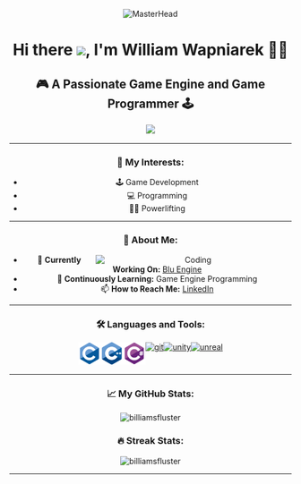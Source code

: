 <div align="center">

![MasterHead](https://media.giphy.com/media/SWoSkN6DxTszqIKEqv/giphy.gif)

# Hi there <img src="https://raw.githubusercontent.com/MartinHeinz/MartinHeinz/master/wave.gif" width="30px">, I'm William Wapniarek 👨‍💻
## 🎮 A Passionate Game Engine and Game Programmer 🕹️
![](https://komarev.com/ghpvc/?username=billiamsfluster&label=Profile%20views&color=0e75b6&style=flat)

---

<h3>📌 My Interests:</h3>

- 🕹️ Game Development
- 💻 Programming
- 🏋️‍♂️ Powerlifting
  

---

### 👾 About Me:

<img align="right" alt="Coding" width="350" src="https://cdn.dribbble.com/users/1299339/screenshots/8066902/media/ccbb49a1f92531a2e045c5e1b723d27f.gif">

- 🔭 **Currently Working On:** [Blu Engine](#)  
- 🌱 **Continuously Learning:** Game Engine Programming  
- 📫 **How to Reach Me:** [LinkedIn](https://linkedin.com/in/williamwapniarek/)  

---

### 🛠️ Languages and Tools:

<div style="display: flex; flex-wrap: wrap; justify-content: center;">
<a href="https://www.cprogramming.com/" target="_blank" rel="noreferrer">
  <img src="https://raw.githubusercontent.com/devicons/devicon/master/icons/c/c-original.svg" alt="c" width="40" height="40"/>
</a>
<a href="https://www.w3schools.com/cpp/" target="_blank" rel="noreferrer">
  <img src="https://raw.githubusercontent.com/devicons/devicon/master/icons/cplusplus/cplusplus-original.svg" alt="cplusplus" width="40" height="40"/>
</a>
<a href="https://www.w3schools.com/cs/" target="_blank" rel="noreferrer">
  <img src="https://raw.githubusercontent.com/devicons/devicon/master/icons/csharp/csharp-original.svg" alt="csharp" width="40" height="40"/>
</a>
<a href="https://git-scm.com/" target="_blank" rel="noreferrer">
  <img src="https://www.vectorlogo.zone/logos/git-scm/git-scm-icon.svg" alt="git" width="40" height="40"/>
</a>
<a href="https://unity.com/" target="_blank" rel="noreferrer">
  <img src="https://www.vectorlogo.zone/logos/unity3d/unity3d-icon.svg" alt="unity" width="40" height="40"/>
</a>
<a href="https://unrealengine.com/" target="_blank" rel="noreferrer">
  <img src="https://raw.githubusercontent.com/kenangundogan/fontisto/036b7eca71aab1bef8e6a0518f7329f13ed62f6b/icons/svg/brand/unreal-engine.svg" alt="unreal" width="40" height="40"/>
</a>
</div>

---

### 📈 My GitHub Stats:

<div>
  <img align="center" src="https://github-readme-stats.vercel.app/api?username=billiamsfluster&show_icons=true&locale=en" alt="billiamsfluster" />
</div>

### 🔥 Streak Stats:

<div>
  <img align="center" src="https://github-readme-streak-stats.herokuapp.com/?user=billiamsfluster" alt="billiamsfluster" />
</div>

---


</div>
